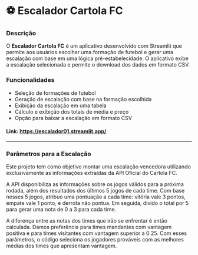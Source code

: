 # ⚽ Escalador Cartola FC

### Descrição

O **Escalador Cartola FC** é um aplicativo desenvolvido com Streamlit que permite aos usuários escolher uma formação de futebol e gerar uma escalação com base em uma lógica pré-estabelecidade. O aplicativo exibe a escalação selecionada e permite o download dos dados em formato CSV.

### Funcionalidades

- Seleção de formações de futebol
- Geração de escalação com base na formação escolhida
- Exibição da escalação em uma tabela
- Cálculo e exibição dos totais de média e preço
- Opção para baixar a escalação em formato CSV

#### Link: <https://escalador01.streamlit.app/>

------

### Parâmetros para a Escalação

Este projeto tem como objetivo montar uma escalação vencedora utilizando exclusivamente as informações extraídas da API Oficial do Cartola FC.

A API disponibiliza as informações sobre os jogos válidos para a próxima rodada, além dos resultados dos últimos 5 jogos de cada time. Com base nesses 5 jogos, atribuo uma pontuação a cada time: vitória vale 3 pontos, empate vale 1 ponto, e derrota não pontua. Em seguida, divido o total por 5 para gerar uma nota de 0 a 3 para cada time.

A diferença entre as notas dos times que irão se enfrentar é então calculada. Damos preferência para times mandantes com vantagem positiva e para times visitantes com vantagem superior a 0.25. Com esses parâmetros, o código seleciona os jogadores prováveis com as melhores médias dos times que apresentam vantagem.
